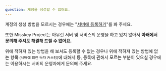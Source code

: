 ```yaml
---
question: 계정을 생성할 수 없어요.
---
```


계정의 생성 방법을 모르시는 경우에는 "[서버에 등록하기](/docs/for-users/onboarding/join-server/)"를 봐 주세요.

또한 Misskey Project는 아무런 서버 및 서비스의 운영을 하고 있지 않아서 **아래에서 문의해 주셔도 해결해 드릴 수 없어요.**

위에 적혀져 있는 방법을 해 보셔도 등록할 수 없는 경우나 위에 적혀져 있는 방법에 없는 항목<small> (서버에 의한 독자 커스텀)</small>에 대해서 등, 등록에 관해서 모르는 부분이 있으실 경우에는 이용하시는 서버의 운영자에게 문의해 주세요.
